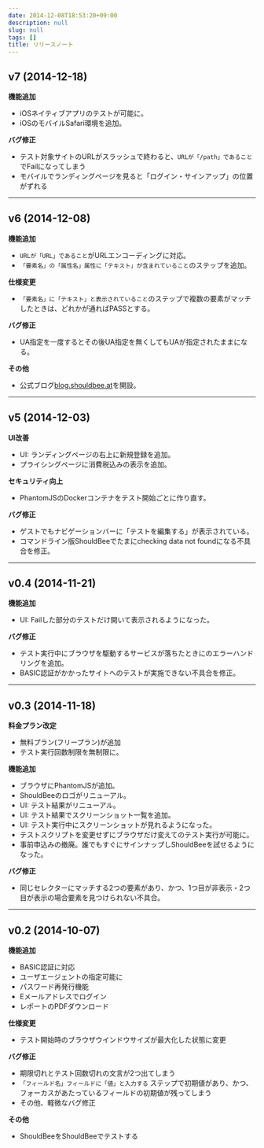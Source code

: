 ```yaml
---
date: 2014-12-08T18:53:20+09:00
description: null
slug: null
tags: []
title: リリースノート
---
```


## v7 (2014-12-18)

__機能追加__

* iOSネイティブアプリのテストが可能に。
* iOSのモバイルSafari環境を追加。

__バグ修正__

* テスト対象サイトのURLがスラッシュで終わると、`URLが「/path」であること`でFailになってしまう
* モバイルでランディングページを見ると「ログイン・サインアップ」の位置がずれる

---------------------------------------


## v6 (2014-12-08)


__機能追加__


* `URLが「URL」であること`がURLエンコーディングに対応。
* `「要素名」の「属性名」属性に「テキスト」が含まれていること`のステップを追加。

__仕様変更__

* `「要素名」に「テキスト」と表示されていること`のステップで複数の要素がマッチしたときは、どれかが通ればPASSとする。

__バグ修正__

* UA指定を一度するとその後UA指定を無くしてもUAが指定されたままになる。

__その他__


* 公式ブログ[blog.shouldbee.at](http://blog.shouldbee.at)を開設。


---------------------------------------

## v5 (2014-12-03)

__UI改善__

* UI: ランディングページの右上に新規登録を追加。
* プライシングページに消費税込みの表示を追加。

__セキュリティ向上__

* PhantomJSのDockerコンテナをテスト開始ごとに作り直す。

__バグ修正__

* ゲストでもナビゲーションバーに「テストを編集する」が表示されている。
* コマンドライン版ShouldBeeでたまにchecking data not foundになる不具合を修正。

---------------------------------------

## v0.4 (2014-11-21)

__機能追加__

* UI: Failした部分のテストだけ開いて表示されるようになった。

__バグ修正__

* テスト実行中にブラウザを駆動するサービスが落ちたときにのエラーハンドリングを追加。
* BASIC認証がかかったサイトへのテストが実施できない不具合を修正。

---------------------------------------

## v0.3 (2014-11-18)

__料金プラン改定__

* 無料プラン(フリープラン)が追加
* テスト実行回数制限を無制限に。

__機能追加__

* ブラウザにPhantomJSが追加。
* ShouldBeeのロゴがリニューアル。
* UI: テスト結果がリニューアル。
* UI: テスト結果でスクリーンショット一覧を追加。
* UI: テスト実行中にスクリーンショットが見れるようになった。
* テストスクリプトを変更せずにブラウザだけ変えてのテスト実行が可能に。
* 事前申込みの撤廃。誰でもすぐにサインナップしShouldBeeを試せるようになった。

__バグ修正__

* 同じセレクターにマッチする2つの要素があり、かつ、1つ目が非表示・2つ目が表示の場合要素を見つけられない不具合。

---------------------------------------

## v0.2 (2014-10-07)

__機能追加__

* BASIC認証に対応
* ユーザエージェントの指定可能に
* パスワード再発行機能
* Eメールアドレスでログイン
* レポートのPDFダウンロード

__仕様変更__

* テスト開始時のブラウザウインドウサイズが最大化した状態に変更

__バグ修正__

* 期限切れとテスト回数切れの文言が2つ出てしまう
* `「フィールド名」フィールドに「値」と入力する` ステップで初期値があり、かつ、フォーカスがあたっているフィールドの初期値が残ってしまう
* その他、軽微なバグ修正

__その他__

* ShouldBeeをShouldBeeでテストする
